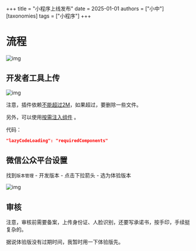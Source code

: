 +++
title = "小程序上线发布"
date = 2025-01-01
authors = ["小中"]
[taxonomies]
tags = ["小程序"]
+++

# 流程

![img](https://linxz-aliyun.oss-cn-shenzhen.aliyuncs.com/images/202501012226246.png)

## 开发者工具上传

![img](https://linxz-aliyun.oss-cn-shenzhen.aliyuncs.com/images/202501012234376.png)

注意，插件依赖[不能超过2M](https://developers.weixin.qq.com/community/develop/doc/00040e5a0846706e893dcc24256009)，如果超过，要删除一些文件。

另外，可以使用[按需注入组件](https://developers.weixin.qq.com/miniprogram/dev/framework/ability/lazyload.html#%E7%94%A8%E6%97%B6%E6%B3%A8%E5%85%A5)
。

代码：

```json
"lazyCodeLoading": "requiredComponents"
```

## 微信公众平台设置

找到`版本管理` - 开发版本 - 点击下拉箭头 - 选为体验版本

![img](https://linxz-aliyun.oss-cn-shenzhen.aliyuncs.com/images/202501012237652.png)

## 审核

注意，审核前需要备案，上传身份证、人脸识别，还要写承诺书，按手印，手续挺复杂的。

据说体验版没有过期时间，我暂时用一下体验版先。


